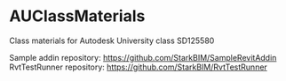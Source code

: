 # AUClassMaterials
Class materials for Autodesk University class SD125580 

Sample addin repository: https://github.com/StarkBIM/SampleRevitAddin  
RvtTestRunner repository: https://github.com/StarkBIM/RvtTestRunner
